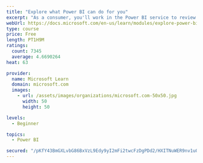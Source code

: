 ```yaml
---
title: "Explore what Power BI can do for you"
excerpt: "As a consumer, you'll work in the Power BI service to review and interact with content that has been shared with you. This module provides the foundational information that you need to work effectively in the Power BI service."
webUrl: https://docs.microsoft.com/en-us/learn/modules/explore-power-bi-service/
type: course
price: Free
length: PT1H9M
ratings:
  count: 7345
  average: 4.6690264
heat: 63

provider:
  name: Microsoft Learn
  domain: microsoft.com
  images:
    - url: /assets/images/organizations/microsoft.com-50x50.jpg
      width: 50
      height: 50

levels:
  - Beginner

topics:
  - Power BI

secured: "/pKfY43BmGXLvbG86BxVzL9Edy9yI2mFi2twcFzDgPDd2/HXITNuWER9nv1uOj2xpBuIzwQFkn9B8N2gwUbQ1hcyGtB/m1LVH2vboYaTCxLLa6aJ2euYP8sQrmogRws4YGM3Pdm0fJInC9GO5jrQ6ISnfhVVJyUYHRyelkN4MduwA5jRl0DCG2lGNpI5PYCqTHJDVY/0fNqCLIa7ljM0/GQEnUVtOqICr6uMf/f82TRl2Hz/fLEnGzTSeDbfx4Rp9GzHKxTyUTC/pdZfAxH9bwtjs+dCo7cjNQRn6aOMoraKCupGnIE94hM63TARq07YC0RlT2NNn0MBNMMDdHq+wUpInAMeBrp5QvH8QojsLqIlYy+GxTrNo0JeMbGGIZVVMFMwzXWgaRrLr/5U55njboMDBqXJttEVpo799pEXjMY=;OPTT9+ZhgTk6z3J2prGzPw=="
---
```



